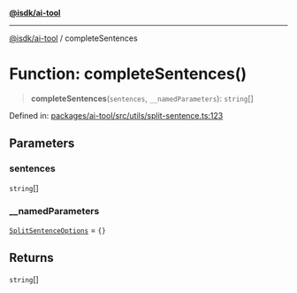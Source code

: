 [**@isdk/ai-tool**](../README.md)

***

[@isdk/ai-tool](../globals.md) / completeSentences

# Function: completeSentences()

> **completeSentences**(`sentences`, `__namedParameters`): `string`[]

Defined in: [packages/ai-tool/src/utils/split-sentence.ts:123](https://github.com/isdk/ai-tool.js/blob/760349925bceb5de6b4188926a13bfb3f0ce4ced/src/utils/split-sentence.ts#L123)

## Parameters

### sentences

`string`[]

### \_\_namedParameters

[`SplitSentenceOptions`](../interfaces/SplitSentenceOptions.md) = `{}`

## Returns

`string`[]
